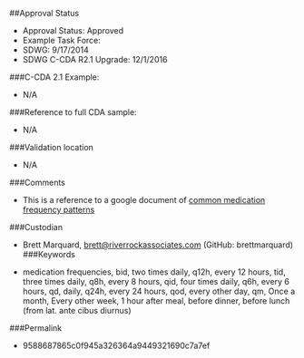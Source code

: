 ##Approval Status 

* Approval Status: Approved
* Example Task Force: 
* SDWG: 9/17/2014
* SDWG C-CDA R2.1 Upgrade: 12/1/2016    


###C-CDA 2.1 Example: 

* N/A

###Reference to full CDA sample:
* N/A

###Validation location
* N/A

###Comments
* This is a reference to a google document of [common medication frequency patterns](https://docs.google.com/document/d/1Y0Z458o_MrR2aPnpx6EygO6hpI88Bl95esjRWZ0agtY/edit)

###Custodian

* Brett Marquard, brett@riverrockassociates.com (GitHub: brettmarquard)
###Keywords

* medication frequencies, bid, two times daily, q12h, every 12 hours, tid, three times daily, q8h, every 8 hours, qid, four times daily, q6h, every 6 hours, qd, daily, q24h, every 24 hours, qod, every other day, qm, Once a month, Every other week, 1 hour after meal, before dinner, before lunch (from lat. ante cibus diurnus)


###Permalink 

* 9588687865c0f945a326364a9449321690c7a7ef